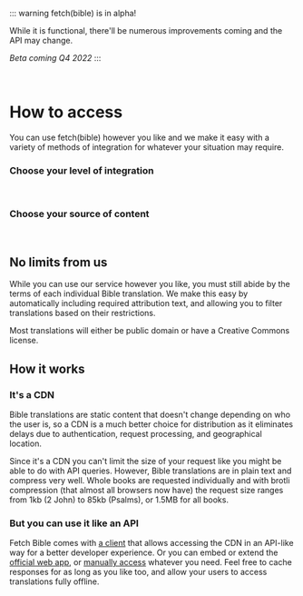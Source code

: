 
::: warning fetch(bible) is in alpha!

While it is functional, there'll be numerous improvements coming and the API may change.

_Beta coming Q4 2022_
:::

&nbsp;


# How to access

You can use fetch(bible) however you like and we make it easy with a variety of methods of integration for whatever your situation may require.

### Choose your level of integration
<p>
    <VPButton href='/access/app/' text="UI" theme='alt'></VPButton>
    &nbsp;
    <VPButton href='/access/client/' text="API" theme='alt'></VPButton>
    &nbsp;
    <VPButton href='/access/manual/' text="Manual" theme='alt'></VPButton>
</p>


### Choose your source of content
<p>
    <VPButton href='/access/collections/' text="Official" theme='alt'></VPButton>
    &nbsp;
    <VPButton href='/access/collections/' text="Custom" theme='alt'></VPButton>
</p>


## No limits from us
While you can use our service however you like, you must still abide by the terms of each individual Bible translation. We make this easy by automatically including required attribution text, and allowing you to filter translations based on their restrictions.

Most translations will either be public domain or have a Creative Commons license.

## How it works

### It's a CDN
Bible translations are static content that doesn't change depending on who the user is, so a CDN is a much better choice for distribution as it eliminates delays due to authentication, request processing, and geographical location.

Since it's a CDN you can't limit the size of your request like you might be able to do with API queries. However, Bible translations are in plain text and compress very well. Whole books are requested individually and with brotli compression (that almost all browsers now have) the request size ranges from 1kb (2 John) to 85kb (Psalms), or 1.5MB for all books.

### But you can use it like an API
Fetch Bible comes with [a client](/access/client/) that allows accessing the CDN in an API-like way for a better developer experience. Or you can embed or extend the [official web app](/access/app/), or [manually access](/access/manual/) whatever you need. Feel free to cache responses for as long as you like too, and allow your users to access translations fully offline.
